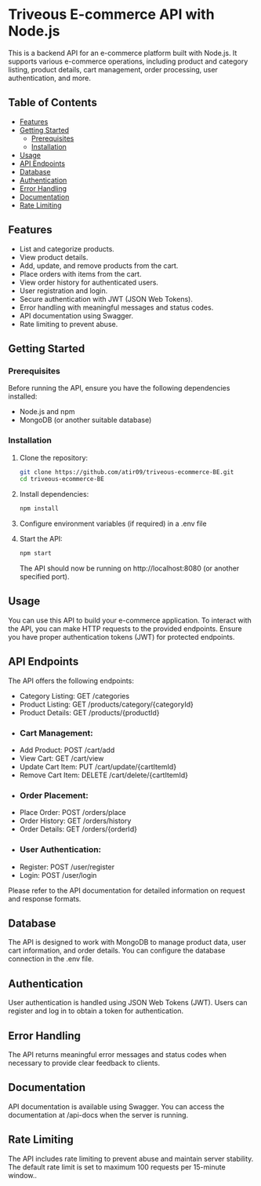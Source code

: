 # Triveous E-commerce API with Node.js

This is a backend API for an e-commerce platform built with Node.js. It supports various e-commerce operations, including product and category listing, product details, cart management, order processing, user authentication, and more.

## Table of Contents

- [Features](#features)
- [Getting Started](#getting-started)
  - [Prerequisites](#prerequisites)
  - [Installation](#installation)
- [Usage](#usage)
- [API Endpoints](#api-endpoints)
- [Database](#database)
- [Authentication](#authentication)
- [Error Handling](#error-handling)
- [Documentation](#documentation)
- [Rate Limiting](#rate-limiting)

## Features

- List and categorize products.
- View product details.
- Add, update, and remove products from the cart.
- Place orders with items from the cart.
- View order history for authenticated users.
- User registration and login.
- Secure authentication with JWT (JSON Web Tokens).
- Error handling with meaningful messages and status codes.
- API documentation using Swagger.
- Rate limiting to prevent abuse.

## Getting Started

### Prerequisites

Before running the API, ensure you have the following dependencies installed:

- Node.js and npm
- MongoDB (or another suitable database)

### Installation

1. Clone the repository:

   ```bash
   git clone https://github.com/atir09/triveous-ecommerce-BE.git
   cd triveous-ecommerce-BE
   ```
2. Install dependencies:

    ```bash
   npm install
   ```

3. Configure environment variables (if required) in a .env file

4. Start the API:

    ```bash
    npm start
    ```

     The API should now be running on http://localhost:8080 (or another specified port).

## Usage

You can use this API to build your e-commerce application. To interact with the API, you can make HTTP requests to the provided endpoints. Ensure you have proper authentication tokens (JWT) for protected endpoints.


## API Endpoints

The API offers the following endpoints:

- Category Listing: GET /categories
- Product Listing: GET /products/category/{categoryId}
- Product Details: GET /products/{productId}
-  ### Cart Management:
- Add Product: POST /cart/add
- View Cart: GET /cart/view
- Update Cart Item: PUT /cart/update/{cartItemId}
- Remove Cart Item: DELETE /cart/delete/{cartItemId}
-  ### Order Placement:
- Place Order: POST /orders/place
- Order History: GET /orders/history
- Order Details: GET /orders/{orderId}
-  ### User Authentication:
- Register: POST /user/register
- Login: POST /user/login

Please refer to the API documentation for detailed information on request and response formats.

## Database
The API is designed to work with MongoDB to manage product data, user cart information, and order details. You can configure the database connection in the .env file.

## Authentication
User authentication is handled using JSON Web Tokens (JWT). Users can register and log in to obtain a token for authentication.

## Error Handling
The API returns meaningful error messages and status codes when necessary to provide clear feedback to clients.

## Documentation
API documentation is available using Swagger. You can access the documentation at /api-docs when the server is running.

## Rate Limiting
The API includes rate limiting to prevent abuse and maintain server stability. The default rate limit is set to maximum 100 requests per 15-minute window..





